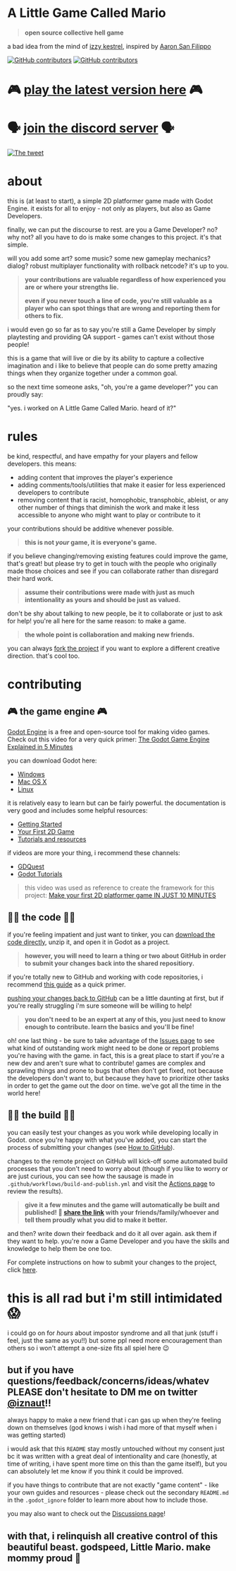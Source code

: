 # A Little Game Called Mario
> **open source collective hell game**

a bad idea from the mind of [izzy kestrel](https://twitter.com/iznaut), inspired by [Aaron San Filippo](https://twitter.com/AeornFlippout)

[![GitHub contributors](https://img.shields.io/github/contributors/iznaut/a-little-game-called-mario.svg)](https://GitHub.com/iznaut/a-little-game-called-mario/graphs/contributors/) [![GitHub contributors](https://img.shields.io/github/workflow/status/iznaut/a-little-game-called-mario/build%20and%20publish.svg)](https://github.com/iznaut/a-little-game-called-mario/actions)

# 🎮 [play the latest version here](https://iznaut.itch.io/a-little-game-called-mario) 🎮
# 🗣 [join the discord server](https://discord.gg/TZWUYpuQ6j) 🗣

[![The tweet](.godot_ignore/the_tweet.png)](https://twitter.com/iznaut/status/1508179935977947142)

# about
this is (at least to start), a simple 2D platformer game made with Godot Engine. it exists for all to enjoy - not only as players, but also as Game Developers.

finally, we can put the discourse to rest. are you a Game Developer? no? why not? all you have to do is make some changes to this project. it's that simple.

will you add some art? some music? some new gameplay mechanics? dialog? robust multiplayer functionality with rollback netcode? it's up to you.

> **your contributions are valuable regardless of how experienced you are or where your strengths lie.**
>
> **even if you never touch a line of code, you're still valuable as a player who can spot things that are wrong and reporting them for others to fix.**

i would even go so far as to say you're still a Game Developer by simply playtesting and providing QA support - games can't exist without those people!

this is a game that will live or die by its ability to capture a collective imagination and i like to believe that people can do some pretty amazing things when they organize together under a common goal.

so the next time someone asks, "oh, you're a game developer?" you can proudly say:

"yes. i worked on A Little Game Called Mario. heard of it?"

# rules
be kind, respectful, and have empathy for your players and fellow developers. this means:

- adding content that improves the player's experience
- adding comments/tools/utilities that make it easier for less experienced developers to contribute
- removing content that is racist, homophobic, transphobic, ableist, or any other number of things that diminish the work and make it less accessible to anyone who might want to play or contribute to it

your contributions should be additive whenever possible.

> **this is not *your* game, it is everyone's game.**

if you believe changing/removing existing features could improve the game, that's great! but please try to get in touch with the people who originally made those choices and see if you can collaborate rather than disregard their hard work.

> **assume their contributions were made with just as much intentionality as yours and should be just as valued.**

don't be shy about talking to new people, be it to collaborate or just to ask for help! you're all here for the same reason: to make a game.

> **the whole point is collaboration and making new friends.**

you can always [fork the project](https://github.com/iznaut/a-little-game-called-mario/fork) if you want to explore a different creative direction. that's cool too.

# contributing
## 🎮 the game engine 🎮
[Godot Engine](https://godotengine.org/) is a free and open-source tool for making video games. Check out this video for a very quick primer: [The Godot Game Engine Explained in 5 Minutes](https://www.youtube.com/watch?v=KjX5llYZ5eQ)

you can download Godot here:
- [Windows](https://downloads.tuxfamily.org/godotengine/3.4.4/Godot_v3.4.4-stable_win64.exe.zip)
- [Mac OS X](https://downloads.tuxfamily.org/godotengine/3.4.4/Godot_v3.4.4-stable_osx.universal.zip)
- [Linux](https://downloads.tuxfamily.org/godotengine/3.4.4/Godot_v3.4.4-stable_x11.64.zip)

it is relatively easy to learn but can be fairly powerful. the documentation is very good and includes some helpful resources:
- [Getting Started](https://docs.godotengine.org/en/3.4/getting_started/introduction/index.html)
- [Your First 2D Game](https://docs.godotengine.org/en/stable/getting_started/first_2d_game/index.html)
- [Tutorials and resources](https://docs.godotengine.org/en/stable/community/tutorials.html)

if videos are more your thing, i recommend these channels:
- [GDQuest](https://www.youtube.com/channel/UCxboW7x0jZqFdvMdCFKTMsQ)
- [Godot Tutorials](https://www.youtube.com/channel/UCnr9ojBEQGgwbcKsZC-2rIg)

> this video was used as reference to create the framework for this project: [Make your first 2D platformer game IN JUST 10 MINUTES](https://www.youtube.com/watch?v=xFEKIWpd0sU)

## 👩‍💻 the code 👩‍💻
if you're feeling impatient and just want to tinker, you can [download the code directly](https://github.com/iznaut/a-little-game-called-mario/archive/refs/heads/main.zip), unzip it, and open it in Godot as a project.

> **however, you will need to learn a thing or two about GitHub in order to submit your changes back into the shared repositiory.**

if you're totally new to GitHub and working with code repositories, i recommend [this guide](https://rogerdudler.github.io/git-guide/) as a quick primer.

[pushing your changes back to GitHub](HowToGitHub.md) can be a little daunting at first, but if you're really struggling i'm sure someone will be willing to help!

> **you don't need to be an expert at any of this, you just need to know enough to contribute. learn the basics and you'll be fine!**

oh! one last thing - be sure to take advantage of the [Issues page](https://github.com/iznaut/a-little-game-called-mario/issues) to see what kind of outstanding work might need to be done or report problems you're having with the game. in fact, this is a great place to start if you're a new dev and aren't sure what to contribute! games are complex and sprawling things and prone to bugs that often don't get fixed, not because the developers don't want to, but because they have to prioritize other tasks in order to get the game out the door on time. we've got all the time in the world here!

## 👷‍♀️ the build 👷‍♀️
you can easily test your changes as you work while developing locally in Godot. once you're happy with what you've added, you can start the process of submitting your changes (see [How to GitHub](HowToGitHub.md)).

changes to the remote project on GitHub will kick-off some automated build processes that you don't need to worry about (though if you like to worry or are just curious, you can see how the sausage is made in `.github/workflows/build-and-publish.yml` and visit the [Actions page](https://github.com/iznaut/a-little-game-called-mario/actions) to review the results).

> **give it a few minutes and the game will automatically be built and published! 🙌 [share the link](https://iznaut.itch.io/a-little-game-called-mario) with your friends/family/whoever and tell them proudly what you did to make it better.**

and then? write down their feedback and do it all over again. ask them if they want to help. you're now a Game Developer and you have the skills and knowledge to help them be one too.

For complete instructions on how to submit your changes to the project, click [here](HowToGitHub.md).

# this is all rad but i'm still intimidated 😱
i could go on for _hours_ about impostor syndrome and all that junk (stuff i feel, just the same as you!!) but some ppl need more encouragement than others so i won't attempt a one-size fits all spiel here 😉

## but if you have questions/feedback/concerns/ideas/whatev PLEASE don't hesitate to DM me on twitter [@iznaut](https://twitter.com/iznaut)!!

always happy to make a new friend that i can gas up when they're feeling down on themselves (god knows i wish i had more of that myself when i was getting started)

i would ask that this `README` stay mostly untouched without my consent just bc it was written with a great deal of intentionality and care (honestly, at time of writing, i have spent more time on this than the game itself), but you can absolutely let me know if you think it could be improved.

if you have things to contribute that are not exactly "game content" - like your own guides and resources - please check out the secondary `README.md` in the `.godot_ignore` folder to learn more about how to include those.

you may also want to check out the [Discussions page](https://github.com/iznaut/a-little-game-called-mario/discussions)!

## with that, i relinquish all creative control of this beautiful beast. godspeed, Little Mario. make mommy proud 💖
